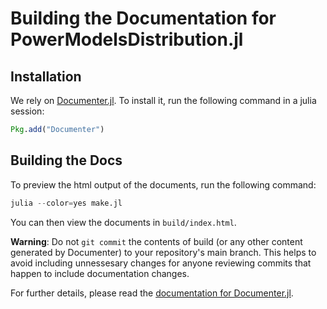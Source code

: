 # Building the Documentation for PowerModelsDistribution.jl

## Installation
We rely on [Documenter.jl](https://github.com/JuliaDocs/Documenter.jl). To install it, run the following command in a julia session:

```julia
Pkg.add("Documenter")
```

## Building the Docs
To preview the html output of the documents, run the following command:

```julia
julia --color=yes make.jl
```

You can then view the documents in `build/index.html`.

**Warning**: Do not `git commit` the contents of build (or any other content generated by Documenter) to your repository's main branch. This helps to avoid including unnessesary changes for anyone reviewing commits that happen to include documentation changes.

For further details, please read the [documentation for Documenter.jl](https://juliadocs.github.io/Documenter.jl/stable/).